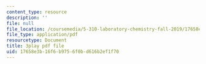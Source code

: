 ```yaml
---
content_type: resource
description: ''
file: null
file_location: /coursemedia/5-310-laboratory-chemistry-fall-2019/17658e3b16f6b9756f0bd616b2ef1f70_yiSZecIWBIc.pdf
file_type: application/pdf
resourcetype: Document
title: 3play pdf file
uid: 17658e3b-16f6-b975-6f0b-d616b2ef1f70
---
```

